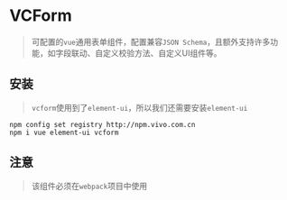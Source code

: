 # VCForm

> 可配置的`vue`通用表单组件，配置兼容`JSON Schema`，且额外支持许多功能，如字段联动、自定义校验方法、自定义UI组件等。

## 安装

> `vcform`使用到了`element-ui`，所以我们还需要安装`element-ui`

```
npm config set registry http://npm.vivo.com.cn
npm i vue element-ui vcform
```

## 注意

> 该组件必须在`webpack`项目中使用
